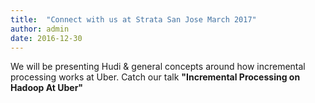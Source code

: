 ```yaml
---
title:  "Connect with us at Strata San Jose March 2017"
author: admin
date: 2016-12-30
---
```


We will be presenting Hudi & general concepts around how incremental processing works at Uber.
Catch our talk **"Incremental Processing on Hadoop At Uber"**

